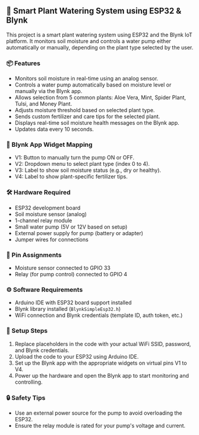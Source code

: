 ## 🌿 Smart Plant Watering System using ESP32 & Blynk

This project is a smart plant watering system using ESP32 and the Blynk IoT platform. It monitors soil moisture and controls a water pump either automatically or manually, depending on the plant type selected by the user.

### 📦 Features

* Monitors soil moisture in real-time using an analog sensor.
* Controls a water pump automatically based on moisture level or manually via the Blynk app.
* Allows selection from 5 common plants: Aloe Vera, Mint, Spider Plant, Tulsi, and Money Plant.
* Adjusts moisture threshold based on selected plant type.
* Sends custom fertilizer and care tips for the selected plant.
* Displays real-time soil moisture health messages on the Blynk app.
* Updates data every 10 seconds.

### 📱 Blynk App Widget Mapping

* V1: Button to manually turn the pump ON or OFF.
* V2: Dropdown menu to select plant type (index 0 to 4).
* V3: Label to show soil moisture status (e.g., dry or healthy).
* V4: Label to show plant-specific fertilizer tips.

### 🛠️ Hardware Required

* ESP32 development board
* Soil moisture sensor (analog)
* 1-channel relay module
* Small water pump (5V or 12V based on setup)
* External power supply for pump (battery or adapter)
* Jumper wires for connections

### 🔌 Pin Assignments

* Moisture sensor connected to GPIO 33
* Relay (for pump control) connected to GPIO 4

### ⚙️ Software Requirements

* Arduino IDE with ESP32 board support installed
* Blynk library installed (`BlynkSimpleEsp32.h`)
* WiFi connection and Blynk credentials (template ID, auth token, etc.)

### 🔧 Setup Steps

1. Replace placeholders in the code with your actual WiFi SSID, password, and Blynk credentials.
2. Upload the code to your ESP32 using Arduino IDE.
3. Set up the Blynk app with the appropriate widgets on virtual pins V1 to V4.
4. Power up the hardware and open the Blynk app to start monitoring and controlling.

### 🔒 Safety Tips

* Use an external power source for the pump to avoid overloading the ESP32.
* Ensure the relay module is rated for your pump's voltage and current.

